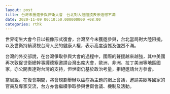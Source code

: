 ```yaml
---
layout: post
title: 台灣未獲邀參與世衛大會　台北對大陸阻撓表示遺憾不滿
date: 2020-11-09 00:10:50.000000000 +08:00
categories: rthk
---
```


世界衛生大會今日以視像形式復會，台灣至今未獲邀參與，台北當局對大陸阻撓，以及世衛持續漠視台灣人民的健康人權，表示高度遺憾及強烈不滿。

台灣的外交部說，在台灣爭取參與大會的過程中，國際的聲援越來越強，其中美國再次敦促世衛總幹事譚德塞邀請台灣出席大會，歐洲、非洲、拉丁美洲等地區國家，亦公開表達對台灣的支持，但世衛仍基於政治考量，拒絕邀請台方參會。

當局說，在復會期間，將會規劃舉辦以癌症為主題的網上會議，邀請美歐等國家的官員及專家交流，台方亦會繼續爭取參與世衛會議、機制及活動。
